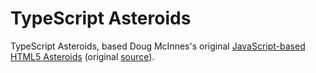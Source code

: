 # TypeScript Asteroids

TypeScript Asteroids, based Doug McInnes's original [JavaScript-based HTML5 Asteroids](http://dougmcinnes.com/2010/05/12/html-5-asteroids/) (original [source](https://github.com/dmcinnes/HTML5-Asteroids)).
